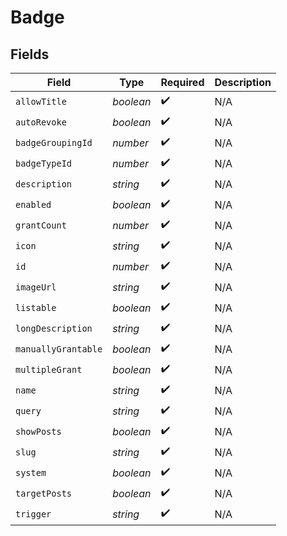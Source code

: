 # Badge


## Fields

| Field               | Type                | Required            | Description         |
| ------------------- | ------------------- | ------------------- | ------------------- |
| `allowTitle`        | *boolean*           | :heavy_check_mark:  | N/A                 |
| `autoRevoke`        | *boolean*           | :heavy_check_mark:  | N/A                 |
| `badgeGroupingId`   | *number*            | :heavy_check_mark:  | N/A                 |
| `badgeTypeId`       | *number*            | :heavy_check_mark:  | N/A                 |
| `description`       | *string*            | :heavy_check_mark:  | N/A                 |
| `enabled`           | *boolean*           | :heavy_check_mark:  | N/A                 |
| `grantCount`        | *number*            | :heavy_check_mark:  | N/A                 |
| `icon`              | *string*            | :heavy_check_mark:  | N/A                 |
| `id`                | *number*            | :heavy_check_mark:  | N/A                 |
| `imageUrl`          | *string*            | :heavy_check_mark:  | N/A                 |
| `listable`          | *boolean*           | :heavy_check_mark:  | N/A                 |
| `longDescription`   | *string*            | :heavy_check_mark:  | N/A                 |
| `manuallyGrantable` | *boolean*           | :heavy_check_mark:  | N/A                 |
| `multipleGrant`     | *boolean*           | :heavy_check_mark:  | N/A                 |
| `name`              | *string*            | :heavy_check_mark:  | N/A                 |
| `query`             | *string*            | :heavy_check_mark:  | N/A                 |
| `showPosts`         | *boolean*           | :heavy_check_mark:  | N/A                 |
| `slug`              | *string*            | :heavy_check_mark:  | N/A                 |
| `system`            | *boolean*           | :heavy_check_mark:  | N/A                 |
| `targetPosts`       | *boolean*           | :heavy_check_mark:  | N/A                 |
| `trigger`           | *string*            | :heavy_check_mark:  | N/A                 |